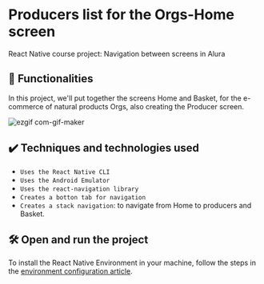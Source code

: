# Producers list for the Orgs-Home screen

React Native course project: Navigation between screens in Alura

## 🔨 Functionalities

In this project, we'll put together the screens Home and Basket, for the e-commerce of natural products Orgs, also creating the Producer screen.

![ezgif com-gif-maker](https://user-images.githubusercontent.com/9091491/140552376-f1c1523d-5c69-42fe-a2fa-4021ed77160a.gif)


## ✔️ Techniques and technologies used

- `Uses the React Native CLI`
- `Uses the Android Emulator`
- `Uses the react-navigation library`
- `Creates a botton tab for navigation`
- `Creates a stack navigation`: to navigate from Home to producers and Basket.

## 🛠️ Open and run the project

To install the React Native Environment in your machine, follow the steps in the [environment configuration article](https://www.alura.com.br/artigos/configurando-o-ambiente-react-native).
